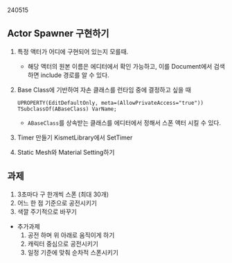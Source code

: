 240515

## Actor Spawner 구현하기

1. 특정 액터가 어디에 구현되어 있는지 모를때.
    - 해당 액터의 원본 이름은 에디터에서 확인 가능하고, 이를 Document에서 검색하면 include 경로를 알 수 있다.

2. Base Class에 기반하여 자손 클래스를 런타임 중에 결정하고 싶을 때<br>
    ```
    UPROPERTY(EditDefaultOnly, meta=(AllowPrivateAccess="true"))
    TSubclassOf(ABaseClass) VarName;
    ```
    - `ABaseClass`를 상속받는 클래스를 에디터에서 정해서 스폰 액터 시킬 수 있다.

3. Timer 만들기
KismetLibrary에서 SetTimer

4. Static Mesh와 Material Setting하기


## 과제
1. 3초마다 구 한개씩 스폰 (최대 30개)
2. 어느 한 점 기준으로 공전시키기
3. 색깔 주기적으로 바꾸기

- 추가과제
    1. 공전 하며 위 아래로 움직이게 하기
    2. 캐릭터 중심으로 공전시키기
    3. 일정 기준에 맞춰 순차적 스폰시키기